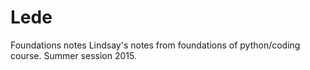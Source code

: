 # Lede
Foundations notes
Lindsay's notes from foundations of python/coding course. Summer session 2015. 

